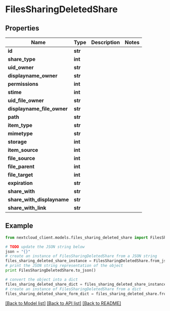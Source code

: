 # FilesSharingDeletedShare


## Properties
Name | Type | Description | Notes
------------ | ------------- | ------------- | -------------
**id** | **str** |  | 
**share_type** | **int** |  | 
**uid_owner** | **str** |  | 
**displayname_owner** | **str** |  | 
**permissions** | **int** |  | 
**stime** | **int** |  | 
**uid_file_owner** | **str** |  | 
**displayname_file_owner** | **str** |  | 
**path** | **str** |  | 
**item_type** | **str** |  | 
**mimetype** | **str** |  | 
**storage** | **int** |  | 
**item_source** | **int** |  | 
**file_source** | **int** |  | 
**file_parent** | **int** |  | 
**file_target** | **int** |  | 
**expiration** | **str** |  | 
**share_with** | **str** |  | 
**share_with_displayname** | **str** |  | 
**share_with_link** | **str** |  | 

## Example

```python
from nextcloud_client.models.files_sharing_deleted_share import FilesSharingDeletedShare

# TODO update the JSON string below
json = "{}"
# create an instance of FilesSharingDeletedShare from a JSON string
files_sharing_deleted_share_instance = FilesSharingDeletedShare.from_json(json)
# print the JSON string representation of the object
print FilesSharingDeletedShare.to_json()

# convert the object into a dict
files_sharing_deleted_share_dict = files_sharing_deleted_share_instance.to_dict()
# create an instance of FilesSharingDeletedShare from a dict
files_sharing_deleted_share_form_dict = files_sharing_deleted_share.from_dict(files_sharing_deleted_share_dict)
```
[[Back to Model list]](../README.md#documentation-for-models) [[Back to API list]](../README.md#documentation-for-api-endpoints) [[Back to README]](../README.md)


